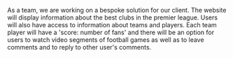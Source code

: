 As a team, we are working on a bespoke solution for our client. The website will display information about the best clubs in the premier league. Users will also have access to information about teams and players. Each team player will have a 'score: number of fans' and there will be an option for users to watch video segments of football games
as well as to leave comments and to reply to other user's comments.

